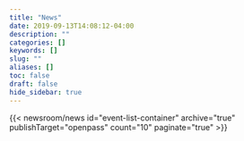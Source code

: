 ```yaml
---
title: "News"
date: 2019-09-13T14:08:12-04:00
description: ""
categories: []
keywords: []
slug: ""
aliases: []
toc: false
draft: false
hide_sidebar: true
---
```


{{< newsroom/news id="event-list-container" archive="true" publishTarget="openpass" count="10" paginate="true" >}}